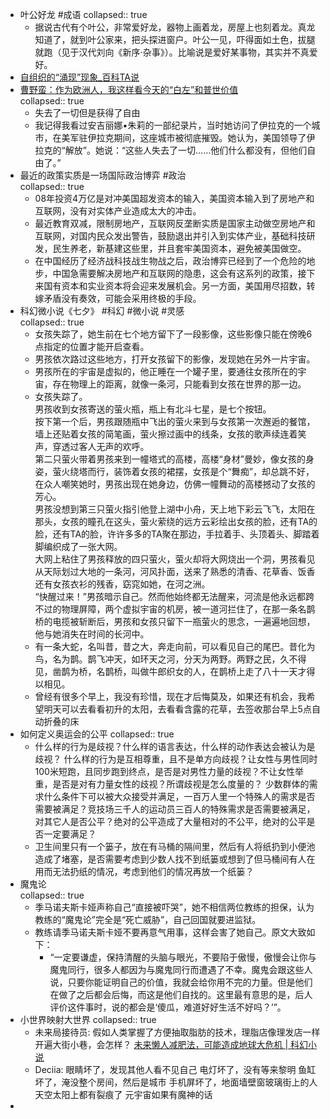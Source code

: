 - 叶公好龙 #成语
  collapsed:: true
	- 据说古代有个叶公，非常爱好龙，器物上画着龙，房屋上也刻着龙。真龙知道了，就到叶公家来，把头探进窗户。叶公一见，吓得面如土色，拔腿就跑（见于汉代刘向《新序·杂事》）。比喻说是爱好某事物，其实并不真爱好。
- [自组织的“涌现”现象_百科TA说](https://baike.baidu.com/tashuo/browse/content?id=a8faef4972023c27fab127de&lemmaId=10352302&fromLemmaModule=pcBottom&lemmaTitle=%E6%B6%8C%E7%8E%B0)
- [曹野蛮：作为欧洲人，我这样看今天的“白左”和普世价值](https://www.guancha.cn/CaoYeMan/2021_08_17_603206.shtml)  
  collapsed:: true
	- 失去了一切但是获得了自由
	- 我记得我看过安吉丽娜•朱莉的一部纪录片，当时她访问了伊拉克的一个城市，在美军驻伊拉克期间，这座城市被彻底摧毁。她认为，美国领导了伊拉克的“解放”。她说：“这些人失去了一切……他们什么都没有，但他们自由了。”
- 最近的政策实质是一场国际政治博弈 #政治  
  collapsed:: true
	- 08年投资4万亿是对冲美国超发资本的输入，美国资本输入到了房地产和互联网，没有对实体产业造成太大的冲击。
	- 最近教育双减，限制房地产，互联网反垄断实质是国家主动做空房地产和互联网，对国内民众发出警告，鼓励退出并引入到实体产业，基础科技研发，民生养老，新基建这些里，并且套牢美国资本，避免被美国做空。
	- 在中国经历了经济战科技战生物战之后，政治博弈已经到了一个危险的地步，中国急需要解决房地产和互联网的隐患，这会有这系列的政策，接下来国有资本和实业资本将会迎来发展机会。另一方面，美国用尽招数，转嫁矛盾没有奏效，可能会采用终极的手段。
- 科幻微小说《七夕》 #科幻 #微小说 #灵感  
  collapsed:: true
	- 女孩失踪了，她生前在七个地方留下了一段影像，这些影像只能在傍晚6点指定的位置才能开启查看。
	- 男孩依次路过这些地方，打开女孩留下的影像，发现她在另外一片宇宙。
	- 男孩所在的宇宙是虚拟的，他正睡在一个罐子里，要通往女孩所在的宇宙，存在物理上的距离，就像一条河，只能看到女孩在世界的那一边。
	- 女孩失踪了。  
	  男孩收到女孩寄送的萤火瓶，瓶上有北斗七星，是七个按钮。  
	  按下第一个后，男孩跟随瓶中飞出的萤火来到与女孩第一次邂逅的餐馆，墙上还贴着女孩的简笔画，萤火擦过画中的线条，女孩的歌声续连着笑声，穿透过客人无声的欢呼。  
	  第二只萤火带着男孩来到一幢塔式的高楼，高楼“身材”曼妙，像女孩的身姿，萤火绕塔而行，装饰着女孩的裙摆，女孩是个“舞痴”，却总跳不好，在众人嘲笑她时，男孩出现在她身边，仿佛一幢舞动的高楼撼动了女孩的芳心。  
	  男孩没想到第三只萤火指引他登上湖中小舟，天上地下彩云飞飞，太阳在那头，女孩的瞳孔在这头，萤火萦绕的远方云彩绘出女孩的脸，还有TA的脸，还有TA的脸，许许多多的TA聚在那边，手拉着手、头顶着头、脚踏着脚编织成了一张大网。  
	  大网上粘住了男孩释放的四只萤火，萤火却将大网烧出一个洞，男孩看见从天际划过大地的一条河，河风扑面，送来了熟悉的清香、花草香、饭香还有女孩衣衫的残香，窈窕如她，在河之洲。  
	  “快醒过来！”男孩暗示自己。然而他始终都无法醒来，河流是他永远都跨不过的物理屏障，两个虚拟宇宙的机房，被一道河拦住了，在那一条名鹊桥的电揽被斩断后，男孩和女孩只留下一瓶萤火的思念，一遍遍地回想，他与她消失在时间的长河中。
	- 有一条大蛇，名叫昔，昔之大，奔走向前，可以看见自己的尾巴。昔化为鸟，名为鹊。鹊飞冲天，如环天之河，分天为两野。两野之民，久不得见，凿鹊为桥，名鹊桥，叫做牛郎织女的人，在鹊桥上走了八十一天才得以相见。
	- 曾经有很多个早上，我没有珍惜，现在才后悔莫及，如果还有机会，我希望明天可以去看看初升的太阳，去看看含露的花草，去签收那台早上5点自动折叠的床
- 如何定义奥运会的公平
  collapsed:: true
	- 什么样的行为是歧视？什么样的语言表达，什么样的动作表达会被认为是歧视？
	  什么样的行为是互相尊重，且不是单方向歧视？让女性与男性同时100米短跑，且同步跑到终点，是否是对男性力量的歧视？不让女性举重，是否是对有力量女性的歧视？所谓歧视是怎么度量的？
	  少数群体的需求什么条件下可以被大众接受并满足，一百万人里一个特殊人的需求是否需要被满足？竞技场三千人的运动员三百人的特殊需求是否需要被满足，对其它人是否公平？绝对的公平造成了大量相对的不公平，绝对的公平是否一定要满足？
	- 卫生间里只有一个篓子，放在有马桶的隔间里，然后有人将纸扔到小便池造成了堵塞，是否需要考虑到少数人找不到纸篓或想到了但马桶间有人在用而无法扔纸的情况，考虑到他们的情况再放一个纸篓？
- 魔鬼论  
  collapsed:: true
	- 季马诺夫斯卡娅声称自己“直接被吓哭”，她不相信两位教练的担保，认为教练的“魔鬼论”完全是“死亡威胁”，自己回国就要进监狱。
	- 教练请季马诺夫斯卡娅不要再意气用事，这样会害了她自己。原文大致如下：
		- “一定要谦虚，保持清醒的头脑与眼光，不要陷于傲慢，傲慢会让你与魔鬼同行，很多人都因为与魔鬼同行而遭遇了不幸。魔鬼会跟这些人说，只要你能证明自己的价值，我就会给你用不完的力量。但是他们在做了之后都会后悔，而这是他们自找的。这里最有意思的是，后人评价这件事时，说的都会是‘傻瓜，难道好好生活不好吗？’”。
- 小世界映射大世界
  collapsed:: true
	- 未来局接待员:
	  假如人类掌握了方便抽取脂肪的技术，理脂店像理发店一样开遍大街小巷，会怎样？
	  [未来懒人减肥法，可能造成地球大危机 | 科幻小说](https://mp.weixin.qq.com/s/HmcqR3HtLCvqxkgS2pix4A)
	- Deciia:
	  眼睛坏了，发现其他人看不见自己
	  电灯坏了，没有等来黎明
	  鱼缸坏了，淹没整个房间，然后是城市
	  手机屏坏了，地面墙壁窗玻璃街上的人天空太阳上都有裂痕了
	  元宇宙如果有魔神的话
-